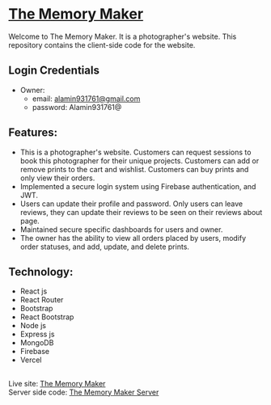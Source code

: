 # [The Memory Maker](https://the-memory-maker-71efe.firebaseapp.com)
Welcome to The Memory Maker. It is a photographer's website. This repository contains the client-side code for the website.

## Login Credentials
* Owner:
    - email: alamin931761@gmail.com
    - password: Alamin931761@

## Features:
* This is a photographer's website. Customers can request sessions to book this photographer for their unique projects. Customers can add or remove prints to the cart and wishlist. Customers can buy prints and only view their orders.
* Implemented a secure login system using Firebase authentication, and JWT.
* Users can update their profile and password. Only users can leave reviews, they can update their reviews to be seen on their reviews about page.
* Maintained secure specific dashboards for users and owner.
* The owner has the ability to view all orders placed by users, modify order statuses, and add, update, and delete prints.

## Technology:
* React js
* React Router
* Bootstrap
* React Bootstrap
* Node js
* Express js
* MongoDB
* Firebase
* Vercel

##
Live site: [The Memory Maker](https://the-memory-maker-71efe.firebaseapp.com) <br>
Server side code: [The Memory Maker Server](https://github.com/alamin931761/the-memory-maker-server)